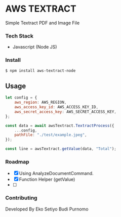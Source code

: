 # AWS TEXTRACT

Simple Textract PDF and Image File

### Tech Stack

- Javascript (Node JS)

### Install

```
$ npm install aws-textract-node
```

## Usage
```javascript
let config = {
    aws_region: AWS_REGION,
    aws_access_key_id: AWS_ACCESS_KEY_ID,
    aws_secret_access_key: AWS_SECRET_ACCESS_KEY,
};

const data = await awsTextract.TextractProcess({
    ...config,
    pathFile: "./test/example.jpeg",
});

const line = awsTextract.getValue(data, "Total");
```

### Roadmap

- [x] Using AnalyzeDocumentCommand.
- [x] Function Helper (getValue)
- [ ]

### Contributing

Developed By
Eko Setiyo Budi Purnomo
